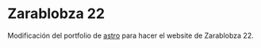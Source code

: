 # Zarablobza 22

Modificación del portfolio de [astro](https://astro.build/) para hacer el website de Zarablobza 22.

